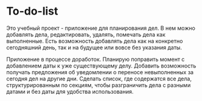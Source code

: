 # To-do-list
Это учебный проект - приложение для планирования дел. 
В нем можно добавлять дела, редактировать, удалять, помечать дела как выполненные. Есть возможность добавлять дела как на конкретно сегодняшний день, так и на будущее или вовсе без указания даты.

Приложение в процессе доработок. 
Планирую поправить момент с добавлением даты к уже существующему делу. Добавить возможность получать предложения об уведомлении о переносе  невыполненных за сегодня дел на другие дни. Сделать список, где содержатся все дела, структурированным по секциям, чтобы разграничить дела с разными датами и без даты для удобства использования.
